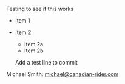 Testing to see if this works

* Item 1
* Item 2
  * Item 2a
  * Item 2b

  Add a test line to commit


Michael Smith: michael@canadian-rider.com
